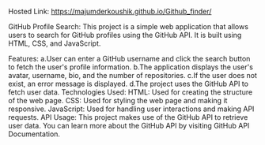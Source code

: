 Hosted Link: https://majumderkoushik.github.io/Github_finder/

GitHub Profile Search:
This project is a simple web application that allows users to search for GitHub profiles using the GitHub API. It is built using HTML, CSS, and JavaScript.

Features:
a.User can enter a GitHub username and click the search button to fetch the user's profile information.
b.The application displays the user's avatar, username, bio, and the number of repositories.
c.If the user does not exist, an error message is displayed.
d.The project uses the GitHub API to fetch user data.
Technologies Used:
HTML: Used for creating the structure of the web page.
CSS: Used for styling the web page and making it responsive.
JavaScript: Used for handling user interactions and making API requests.
API Usage:
This project makes use of the GitHub API to retrieve user data. You can learn more about the GitHub API by visiting GitHub API Documentation.
